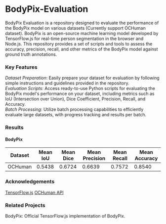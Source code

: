 # BodyPix-Evaluation

BodyPix Evaluation is a repository designed to evaluate the performance of the BodyPix model on various datasets (Currently support OCHuman dataset). BodyPix is an open-source machine learning model developed by TensorFlow.js for real-time person segmentation in the browser and Node.js. This repository provides a set of scripts and tools to assess the accuracy, precision, recall, and other metrics of the BodyPix model against ground truth annotations.

### Key Features
*Dataset Preparation*: Easily prepare your dataset for evaluation by following simple instructions and guidelines provided in the repository.  
*Evaluation Scripts*: Access ready-to-use Python scripts for evaluating the BodyPix model's performance on your dataset, including metrics such as IoU (Intersection over Union), Dice Coefficient, Precision, Recall, and Accuracy.  
*Batch Processing*: Utilize batch processing capabilities to efficiently evaluate large datasets, with progress tracking and results per batch.  

### Results 
#### BodyPix  
| Dataset  | Mean IoU | Mean Dice | Mean Precision | Mean Recall | Mean Accuracy |
|----------|----------|-----------|----------------|-------------|---------------|
| OCHuman  | 0.5438   | 0.6724    | 0.6639         | 0.7572      | 0.8540        |


### Acknowledgements
[TensorFlow.js](https://github.com/de-code/python-tf-bodypix)
[OCHuman API](https://github.com/liruilong940607/OCHumanApi)

### Related Projects
BodyPix: Official TensorFlow.js implementation of BodyPix.
